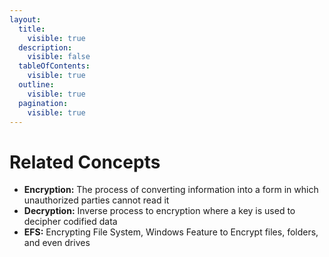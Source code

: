 ```yaml
---
layout:
  title:
    visible: true
  description:
    visible: false
  tableOfContents:
    visible: true
  outline:
    visible: true
  pagination:
    visible: true
---
```


# Related Concepts

* **Encryption:** The process of converting information into a form in which unauthorized parties cannot read it
* **Decryption:** Inverse process to encryption where a key is used to decipher codified data
* **EFS:** Encrypting File System, Windows Feature to Encrypt files, folders, and even drives
